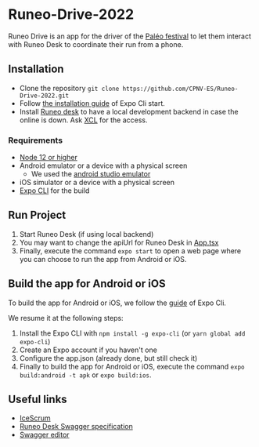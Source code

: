 # Runeo-Drive-2022

Runeo Drive is an app for the driver of the [Paléo festival](http://yeah.paleo.ch/) to let them interact with Runeo Desk
to coordinate their run from a phone.

## Installation

- Clone the repository `git clone https://github.com/CPNV-ES/Runeo-Drive-2022.git`
- Follow [the installation guide](https://reactnative.dev/docs/environment-setup) of Expo Cli start.
- Install [Runeo desk](https://github.com/CPNV-ES/Runeo-Desk-2020) to have a local development backend in case the online is down. Ask [XCL](https://github.com/XCarrel) for the access.

### Requirements

- [Node 12 or higher](https://nodejs.org/en/download/)
- Android emulator or a device with a physical screen
  - We used the [android studio emulator](https://developer.android.com/studio)
- iOS simulator or a device with a physical screen
- [Expo CLI](https://expo.io/cli/) for the build

## Run Project

1. Start Runeo Desk (if using local backend)
1. You may want to change the apiUrl for Runeo Desk in [App.tsx](App.tsx)
1. Finally, execute the command `expo start` to open a web page where you can choose to run the app from Android or iOS.

## Build the app for Android or iOS

To build the app for Android or iOS, we follow the [guide](https://docs.expo.dev/classic/building-standalone-apps/) of Expo Cli.

We resume it at the following steps:

1. Install the Expo CLI with `npm install -g expo-cli` (or `yarn global add expo-cli`)
1. Create an Expo account if you haven't one
1. Configure the app.json (already done, but still check it)
1. Finally to build the app for Android or iOS, execute the command `expo build:android -t apk` or `expo build:ios`.

## Useful links
- [IceScrum](https://icescrum.cpnv.ch/p/MAW213/#/project)
- [Runeo Desk Swagger specification](https://github.com/CPNV-ES/Runeo-Desk-2020/blob/master/docs/api/swagger.yml)
- [Swagger editor](https://editor.swagger.io/)
